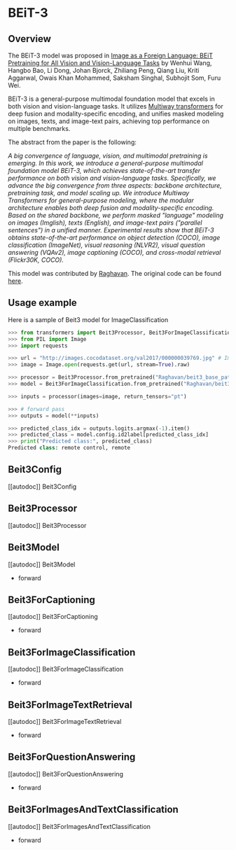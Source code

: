 <!--Copyright 2023 The HuggingFace Team. All rights reserved.

Licensed under the Apache License, Version 2.0 (the "License"); you may not use this file except in compliance with
the License. You may obtain a copy of the License at

http://www.apache.org/licenses/LICENSE-2.0

Unless required by applicable law or agreed to in writing, software distributed under the License is distributed on
an "AS IS" BASIS, WITHOUT WARRANTIES OR CONDITIONS OF ANY KIND, either express or implied. See the License for the
specific language governing permissions and limitations under the License.
-->

# BEiT-3

## Overview

The BEiT-3 model was proposed in [Image as a Foreign Language: BEiT Pretraining for All Vision and Vision-Language
Tasks](https://arxiv.org/abs/2208.10442) by Wenhui Wang, Hangbo Bao, Li Dong, Johan Bjorck, Zhiliang Peng, Qiang Liu,
Kriti Aggarwal, Owais Khan Mohammed, Saksham Singhal, Subhojit Som, Furu Wei.

BEiT-3 is a general-purpose multimodal foundation model that excels in both vision and vision-language tasks. It
utilizes [Multiway transformers](https://arxiv.org/abs/2208.10442) for deep fusion and modality-specific encoding,
and unifies masked modeling on images, texts, and image-text pairs, achieving top performance on multiple benchmarks.

The abstract from the paper is the following:

*A big convergence of language, vision, and multimodal pretraining is emerging. In this work, we introduce a
general-purpose multimodal foundation model BEiT-3, which achieves state-of-the-art transfer performance on both vision
and vision-language tasks. Specifically, we advance the big convergence from three aspects: backbone architecture,
pretraining task, and model scaling up. We introduce Multiway Transformers for general-purpose modeling, where the
modular architecture enables both deep fusion and modality-specific encoding. Based on the shared backbone, we perform
masked "language" modeling on images (Imglish), texts (English), and image-text pairs ("parallel sentences") in a
unified manner. Experimental results show that BEiT-3 obtains state-of-the-art performance on object detection (COCO),
image classification (ImageNet), visual reasoning (NLVR2), visual question answering
(VQAv2), image captioning (COCO), and cross-modal retrieval (Flickr30K, COCO).*

This model was contributed by [Raghavan](https://huggingface.co/Raghavan).
The original code can be found [here](https://github.com/microsoft/unilm/tree/master/beit3).

## Usage example

Here is a sample of Beit3 model for ImageClassification

```python
>>> from transformers import Beit3Processor, Beit3ForImageClassification
>>> from PIL import Image
>>> import requests

>>> url = "http://images.cocodataset.org/val2017/000000039769.jpg" # Image of a couch with remotes and cats
>>> image = Image.open(requests.get(url, stream=True).raw)

>>> processor = Beit3Processor.from_pretrained("Raghavan/beit3_base_patch16_224_in1k")
>>> model = Beit3ForImageClassification.from_pretrained("Raghavan/beit3_base_patch16_224_in1k")

>>> inputs = processor(images=image, return_tensors="pt")

>>> # forward pass
>>> outputs = model(**inputs)

>>> predicted_class_idx = outputs.logits.argmax(-1).item()
>>> predicted_class = model.config.id2label[predicted_class_idx]
>>> print("Predicted class:", predicted_class)
Predicted class: remote control, remote
```

## Beit3Config

[[autodoc]] Beit3Config

## Beit3Processor

[[autodoc]] Beit3Processor

## Beit3Model

[[autodoc]] Beit3Model
- forward

## Beit3ForCaptioning

[[autodoc]] Beit3ForCaptioning
- forward

## Beit3ForImageClassification

[[autodoc]] Beit3ForImageClassification
- forward

## Beit3ForImageTextRetrieval

[[autodoc]] Beit3ForImageTextRetrieval
- forward

## Beit3ForQuestionAnswering

[[autodoc]] Beit3ForQuestionAnswering
- forward

## Beit3ForImagesAndTextClassification

[[autodoc]] Beit3ForImagesAndTextClassification
- forward
